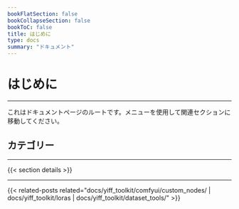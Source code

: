 ```yaml
---
bookFlatSection: false
bookCollapseSection: false
bookToC: false
title: はじめに
type: docs
summary: "ドキュメント"
---
```


<!-- markdownlint-disable MD025 -->

# はじめに

---

これはドキュメントページのルートです。メニューを使用して関連セクションに移動してください。

## カテゴリー

---

{{< section details >}}

---

<!--
HUGO_SEARCH_EXCLUDE_START
-->
{{< related-posts related="docs/yiff_toolkit/comfyui/custom_nodes/ | docs/yiff_toolkit/loras | docs/yiff_toolkit/dataset_tools/" >}}
<!--
HUGO_SEARCH_EXCLUDE_END
-->
